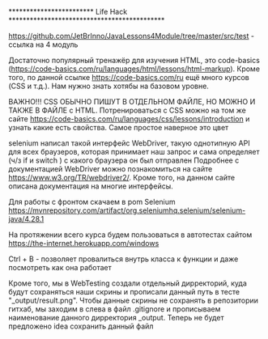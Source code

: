 ************************ Life Hack ********************************************

https://github.com/JetBrInno/JavaLessons4Module/tree/master/src/test - ссылка на 4 модуль 

Достаточно популярный тренажёр для изучения HTML, это code-basics
(https://code-basics.com/ru/languages/html/lessons/html-markup). Кроме того, по данной ссылке 
https://code-basics.com/ru ещё много курсов (CSS и т.д.). Нам нужно знать хотябы на базовом уровне.

ВАЖНО!!! CSS ОБЫЧНО ПИШУТ В ОТДЕЛЬНОМ ФАЙЛЕ, НО МОЖНО И ТАКЖЕ В ФАЙЛЕ с HTML. Потренироваться с CSS можно на
том же сайте https://code-basics.com/ru/languages/css/lessons/introduction и узнать какие есть свойства.
Самое простое наверное это цвет

selenium написал такой интерфейс WebDriver, такую однотипную API для всех браузеров, которая принимает наш 
запрос и сама определяет (ч/з if и switch ) с какого браузера он был отправлен
Подробнее с документацией WebDriver можно познакомиться на сайте https://www.w3.org/TR/webdriver2/. 
Кроме того, на данном сайте описана документация на многие интерфейсы.

Для работы с фронтом скачаем в pom Selenium https://mvnrepository.com/artifact/org.seleniumhq.selenium/selenium-java/4.28.1

На протяжении всего курса будем пользоваться в автотестах сайтом https://the-internet.herokuapp.com/windows

Ctrl + B - позволяет провалиться внутрь класса к функции и даже посмотреть как она работает

Кроме того, мы в WebTesting создали отдельный дирректорий, куда будут сохраняться наши скрины и
прописали данный путь в тесте "_output/result.png".
Чтобы данные скрины не сохранять в репозитории гитхаб, мы заходим в слева в файл .gitignore и прописываем
наименование данного дирректория _output. Теперь не будет предложено idea сохранить данный файл

